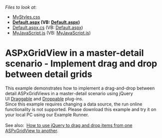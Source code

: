 <!-- default file list -->
*Files to look at*:

* [MyStyles.css](./CS/Content/MyStyles.css)
* **[Default.aspx](./CS/Default.aspx) (VB: [Default.aspx](./VB/Default.aspx))**
* [Default.aspx.cs](./CS/Default.aspx.cs) (VB: [Default.aspx](./VB/Default.aspx))
* [MyJavaScript.js](./CS/MyJavaScript.js) (VB: [MyJavaScript.js](./VB/MyJavaScript.js))
<!-- default file list end -->
# ASPxGridView in a master-detail scenario - Implement drag and drop between detail grids


<p>This example demonstrates how to implement a drag-and-drop between detail ASPxGridViews in a master-detail scenario using jQuery UI <a href="http://jqueryui.com/draggable/">Draggable</a> and <a href="http://jqueryui.com/droppable/">Droppable</a> plug-ins. <br>Since this example requires changing a data source, the run online functionality is not supported. Please download this example and try it on your local PC using our Example Runner.<br><br>See also:  <a href="https://www.devexpress.com/Support/Center/Example/Details/E1810">How to use jQuery to drag and drop items from one ASPxGridView to another</a>.</p>

<br/>


